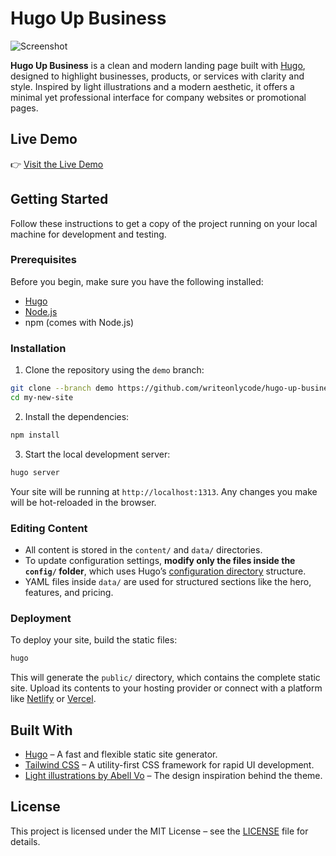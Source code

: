# Hugo Up Business

![Screenshot](https://github.com/writeonlycode/hugo-up-business/blob/main/images/screenshot.png?raw=true)

**Hugo Up Business** is a clean and modern landing page built with [Hugo](https://gohugo.io/), designed to highlight businesses, products, or services with clarity and style. Inspired by light illustrations and a modern aesthetic, it offers a minimal yet professional interface for company websites or promotional pages.

## Live Demo

👉 [Visit the Live Demo](https://writeonlycode.github.io/hugo-up-business/)

## Getting Started

Follow these instructions to get a copy of the project running on your local machine for development and testing.

### Prerequisites

Before you begin, make sure you have the following installed:

* [Hugo](https://gohugo.io/getting-started/installing/)
* [Node.js](https://nodejs.org/)
* npm (comes with Node.js)

### Installation

1. Clone the repository using the `demo` branch:

```bash
git clone --branch demo https://github.com/writeonlycode/hugo-up-business.git my-new-site
cd my-new-site
```

2. Install the dependencies:

```bash
npm install
```

3. Start the local development server:

```bash
hugo server
```

Your site will be running at `http://localhost:1313`. Any changes you make will be hot-reloaded in the browser.

### Editing Content

* All content is stored in the `content/` and `data/` directories.
* To update configuration settings, **modify only the files inside the `config/` folder**, which uses Hugo’s [configuration directory](https://gohugo.io/getting-started/configuration/#configuration-directory) structure.
* YAML files inside `data/` are used for structured sections like the hero, features, and pricing.

### Deployment

To deploy your site, build the static files:

```bash
hugo
```

This will generate the `public/` directory, which contains the complete static site. Upload its contents to your hosting provider or connect with a platform like [Netlify](https://www.netlify.com/) or [Vercel](https://vercel.com/).

## Built With

* [Hugo](https://gohugo.io/) – A fast and flexible static site generator.
* [Tailwind CSS](https://tailwindcss.com/) – A utility-first CSS framework for rapid UI development.
* [Light illustrations by Abell Vo](https://www.figma.com/community/file/1022163547182520272) – The design inspiration behind the theme.

## License

This project is licensed under the MIT License – see the [LICENSE](LICENSE) file for details.
